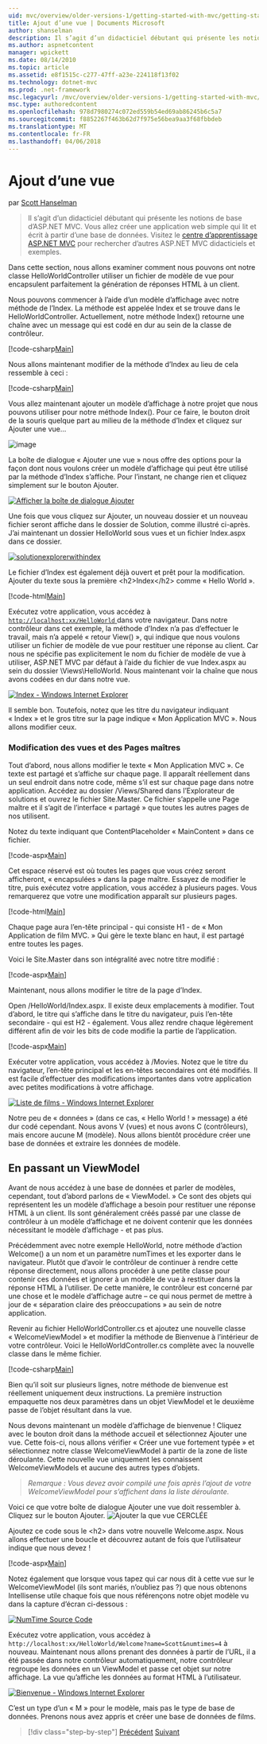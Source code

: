 ```yaml
---
uid: mvc/overview/older-versions-1/getting-started-with-mvc/getting-started-with-mvc-part3
title: Ajout d’une vue | Documents Microsoft
author: shanselman
description: Il s’agit d’un didacticiel débutant qui présente les notions de base d’ASP.NET MVC. Créez une application web simple qui lit et écrit à partir d’une base de données.
ms.author: aspnetcontent
manager: wpickett
ms.date: 08/14/2010
ms.topic: article
ms.assetid: e8f1515c-c277-47ff-a23e-224118f13f02
ms.technology: dotnet-mvc
ms.prod: .net-framework
msc.legacyurl: /mvc/overview/older-versions-1/getting-started-with-mvc/getting-started-with-mvc-part3
msc.type: authoredcontent
ms.openlocfilehash: 978d7980274c072ed559b54ed69ab86245b6c5a7
ms.sourcegitcommit: f8852267f463b62d7f975e56bea9aa3f68fbbdeb
ms.translationtype: MT
ms.contentlocale: fr-FR
ms.lasthandoff: 04/06/2018
---
```

<a name="adding-a-view"></a>Ajout d’une vue
====================
par [Scott Hanselman](https://github.com/shanselman)

> Il s’agit d’un didacticiel débutant qui présente les notions de base d’ASP.NET MVC. Vous allez créer une application web simple qui lit et écrit à partir d’une base de données. Visitez le [centre d’apprentissage ASP.NET MVC](../../../index.md) pour rechercher d’autres ASP.NET MVC didacticiels et exemples.


Dans cette section, nous allons examiner comment nous pouvons ont notre classe HelloWorldController utiliser un fichier de modèle de vue pour encapsulent parfaitement la génération de réponses HTML à un client.

Nous pouvons commencer à l’aide d’un modèle d’affichage avec notre méthode de l’Index. La méthode est appelée Index et se trouve dans le HelloWorldController. Actuellement, notre méthode Index() retourne une chaîne avec un message qui est codé en dur au sein de la classe de contrôleur.

[!code-csharp[Main](getting-started-with-mvc-part3/samples/sample1.cs)]

Nous allons maintenant modifier de la méthode d’Index au lieu de cela ressemble à ceci :

[!code-csharp[Main](getting-started-with-mvc-part3/samples/sample2.cs)]

Vous allez maintenant ajouter un modèle d’affichage à notre projet que nous pouvons utiliser pour notre méthode Index(). Pour ce faire, le bouton droit de la souris quelque part au milieu de la méthode d’Index et cliquez sur Ajouter une vue...

![image](getting-started-with-mvc-part3/_static/image1.png)

La boîte de dialogue « Ajouter une vue » nous offre des options pour la façon dont nous voulons créer un modèle d’affichage qui peut être utilisé par la méthode d’Index s’affiche. Pour l’instant, ne change rien et cliquez simplement sur le bouton Ajouter.

[![Afficher la boîte de dialogue Ajouter](getting-started-with-mvc-part3/_static/image3.png)](getting-started-with-mvc-part3/_static/image2.png)

Une fois que vous cliquez sur Ajouter, un nouveau dossier et un nouveau fichier seront affiche dans le dossier de Solution, comme illustré ci-après. J’ai maintenant un dossier HelloWorld sous vues et un fichier Index.aspx dans ce dossier.

[![solutionexplorerwithindex](getting-started-with-mvc-part3/_static/image5.png)](getting-started-with-mvc-part3/_static/image4.png)

Le fichier d’Index est également déjà ouvert et prêt pour la modification. Ajouter du texte sous la première &lt;h2&gt;Index&lt;/h2&gt; comme « Hello World ».

[!code-html[Main](getting-started-with-mvc-part3/samples/sample3.html)]

Exécutez votre application, vous accédez à [ `http://localhost:xx/HelloWorld` ](http://localhostxx) dans votre navigateur. Dans notre contrôleur dans cet exemple, la méthode d’Index n’a pas d’effectuer le travail, mais n’a appelé « retour View() », qui indique que nous voulons utiliser un fichier de modèle de vue pour restituer une réponse au client. Car nous ne spécifie pas explicitement le nom du fichier de modèle de vue à utiliser, ASP.NET MVC par défaut à l’aide du fichier de vue Index.aspx au sein du dossier \Views\HelloWorld. Nous maintenant voir la chaîne que nous avons codées en dur dans notre vue.

[![Index - Windows Internet Explorer](getting-started-with-mvc-part3/_static/image7.png)](getting-started-with-mvc-part3/_static/image6.png)

Il semble bon. Toutefois, notez que les titre du navigateur indiquant « Index » et le gros titre sur la page indique « Mon Application MVC ». Nous allons modifier ceux.

### <a name="changing-views-and-master-pages"></a>Modification des vues et des Pages maîtres

Tout d’abord, nous allons modifier le texte « Mon Application MVC ». Ce texte est partagé et s’affiche sur chaque page. Il apparaît réellement dans un seul endroit dans notre code, même s’il est sur chaque page dans notre application. Accédez au dossier /Views/Shared dans l’Explorateur de solutions et ouvrez le fichier Site.Master. Ce fichier s’appelle une Page maître et il s’agit de l’interface « partagé » que toutes les autres pages de nos utilisent.

Notez du texte indiquant que ContentPlaceholder « MainContent » dans ce fichier.

[!code-aspx[Main](getting-started-with-mvc-part3/samples/sample4.aspx)]

Cet espace réservé est où toutes les pages que vous créez seront afficheront, « encapsulées » dans la page maître. Essayez de modifier le titre, puis exécutez votre application, vous accédez à plusieurs pages. Vous remarquerez que votre une modification apparaît sur plusieurs pages.

[!code-html[Main](getting-started-with-mvc-part3/samples/sample5.html)]

Chaque page aura l’en-tête principal - qui consiste H1 - de « Mon Application de film MVC. » Qui gère le texte blanc en haut, il est partagé entre toutes les pages.

Voici le Site.Master dans son intégralité avec notre titre modifié :

[!code-aspx[Main](getting-started-with-mvc-part3/samples/sample6.aspx)]

Maintenant, nous allons modifier le titre de la page d’Index.

Open /HelloWorld/Index.aspx. Il existe deux emplacements à modifier. Tout d’abord, le titre qui s’affiche dans le titre du navigateur, puis l’en-tête secondaire - qui est H2 - également. Vous allez rendre chaque légèrement différent afin de voir les bits de code modifie la partie de l’application.

[!code-aspx[Main](getting-started-with-mvc-part3/samples/sample7.aspx)]

Exécuter votre application, vous accédez à /Movies. Notez que le titre du navigateur, l’en-tête principal et les en-têtes secondaires ont été modifiés. Il est facile d’effectuer des modifications importantes dans votre application avec petites modifications à votre affichage.

[![Liste de films - Windows Internet Explorer](getting-started-with-mvc-part3/_static/image9.png)](getting-started-with-mvc-part3/_static/image8.png)

Notre peu de « données » (dans ce cas, « Hello World ! » message) a été dur codé cependant. Nous avons V (vues) et nous avons C (contrôleurs), mais encore aucune M (modèle). Nous allons bientôt procédure créer une base de données et extraire les données de modèle.

## <a name="passing-a-viewmodel"></a>En passant un ViewModel

Avant de nous accédez à une base de données et parler de modèles, cependant, tout d’abord parlons de « ViewModel. » Ce sont des objets qui représentent les un modèle d’affichage a besoin pour restituer une réponse HTML à un client. Ils sont généralement créés passé par une classe de contrôleur à un modèle d’affichage et ne doivent contenir que les données nécessitant le modèle d’affichage - et pas plus.

Précédemment avec notre exemple HelloWorld, notre méthode d’action Welcome() a un nom et un paramètre numTimes et les exporter dans le navigateur. Plutôt que d’avoir le contrôleur de continuer à rendre cette réponse directement, nous allons procéder à une petite classe pour contenir ces données et ignorer à un modèle de vue à restituer dans la réponse HTML à l’utiliser. De cette manière, le contrôleur est concerné par une chose et le modèle d’affichage autre – ce qui nous permet de mettre à jour de « séparation claire des préoccupations » au sein de notre application.

Revenir au fichier HelloWorldController.cs et ajoutez une nouvelle classe « WelcomeViewModel » et modifier la méthode de Bienvenue à l’intérieur de votre contrôleur. Voici le HelloWorldController.cs complète avec la nouvelle classe dans le même fichier.

[!code-csharp[Main](getting-started-with-mvc-part3/samples/sample8.cs)]

Bien qu’il soit sur plusieurs lignes, notre méthode de bienvenue est réellement uniquement deux instructions. La première instruction empaquette nos deux paramètres dans un objet ViewModel et le deuxième passe de l’objet résultant dans la vue.

Nous devons maintenant un modèle d’affichage de bienvenue ! Cliquez avec le bouton droit dans la méthode accueil et sélectionnez Ajouter une vue. Cette fois-ci, nous allons vérifier « Créer une vue fortement typée » et sélectionnez notre classe WelcomeViewModel à partir de la zone de liste déroulante. Cette nouvelle vue uniquement les connaissent WelcomeViewModels et aucune des autres types d’objets.

> *Remarque : Vous devez avoir compilé une fois après l’ajout de votre WelcomeViewModel pour s’affichent dans la liste déroulante.*


Voici ce que votre boîte de dialogue Ajouter une vue doit ressembler à. Cliquez sur le bouton Ajouter. ![Ajouter la que vue CERCLÉE](getting-started-with-mvc-part3/_static/image10.png)

Ajoutez ce code sous le &lt;h2&gt; dans votre nouvelle Welcome.aspx. Nous allons effectuer une boucle et découvrez autant de fois que l’utilisateur indique que nous devez !

[!code-aspx[Main](getting-started-with-mvc-part3/samples/sample9.aspx)]

Notez également que lorsque vous tapez qui car nous dit à cette vue sur le WelcomeViewModel (ils sont mariés, n’oubliez pas ?) que nous obtenons Intellisense utile chaque fois que nous référençons notre objet modèle vu dans la capture d’écran ci-dessous :

[![NumTime Source Code](getting-started-with-mvc-part3/_static/image12.png)](getting-started-with-mvc-part3/_static/image11.png)

Exécutez votre application, vous accédez à `http://localhost:xx/HelloWorld/Welcome?name=Scott&numtimes=4` à nouveau. Maintenant nous allons prenant des données à partir de l’URL, il a été passée dans notre contrôleur automatiquement, notre contrôleur regroupe les données en un ViewModel et passe cet objet sur notre affichage. La vue qu’affiche les données au format HTML à l’utilisateur.

[![Bienvenue - Windows Internet Explorer](getting-started-with-mvc-part3/_static/image14.png)](getting-started-with-mvc-part3/_static/image13.png)

C’est un type d’un « M » pour le modèle, mais pas le type de base de données. Prenons nous avez appris et créer une base de données de films.

> [!div class="step-by-step"]
> [Précédent](getting-started-with-mvc-part2.md)
> [Suivant](getting-started-with-mvc-part4.md)
